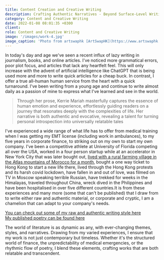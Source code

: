 ```yaml
---
title: Content Creation and Creative Writing
description: Crafting Authentic Narratives - Beyond Surface-Level Writing
category: Content and Creative Writing
date: 2022-01-08 08:01:35 +0300
client:
role: Content and Creative Writing
image: '/images/work-4.jpg'
image_caption: 'Photo from artswaphk [ArtSwapHK](https://www.artswaphk.com/kerrie-x-katie)'
---
```


In today's day and age we've seen a recent influx of lazy writing in journalism, books, and online articles. I've noticed more grammatical errors, poor plot focus, and articles that lack any heartfelt feel. This will only increase with the advent of artificial intelligence like ChatGPT that is being used more and more to write quick articles for a cheap buck. In contrast, I offer a true all-human human service from the heart with a quick turnaround. I've been writing from a young age and continue to write almost daily as a passion of mine to express what I've learned and see in the world. 

> Through her prose, Kerrie Mariah masterfully captures the essence of human emotion and experience, effortlessly guiding readers on a journey that resonates deeply with the complexities of life. Her narrative is both authentic and evocative, revealing a talent for turning personal introspection into universally relatable tales

I've experienced a wide range of what life has to offer from medical training when I was getting my EMT license (including work in ambulances), to my five years in corporate finance, to striking out on my own to start my own company. I've been a competitive athlete at University of Florida competing all over the USA, worked in a four person startup while at an accelerator in New York City that was later bought out, <a href="https://www.seacrest.org/cf_news/view.cfm?newsid=12">lived with a rural farming village in the Atlas mountains of Morocco for a month</a>, bought a one way ticket to Hong Kong to start a new life there, lived through the Hong Kong protests and its harsh covid lockdown, have fallen in and out of love, was filmed on TV in Moscow speaking terrible Russian, have trekked for weeks in the Himalayas, traveled throughout China, wreck dived in the Philippines and have been hospitalised in over five different countries.It is from these experiences and many more (some that can't be published) that I draw from to write either raw and authentic material, or corporate and cryptic, I am a chamelion that can adapt to your company's needs. 

<div class="gallery-box">
<div class="gallery">
<a href="https://the-traveling-coder.com/"> You can check out some of my raw and authentic writing style here</a>
</div>
</div>

<div class="gallery-box">
<div class="gallery">
<a href="https://www.artswaphk.com/kerrie-x-katie"> My published poetry can be found here </a>
</div>
</div>



The world of literature is as dynamic as any, with ever-changing themes, styles, and narratives. Drawing from my varied experiences, I ensure that my work is not just contemporary but timeless. Whether it's the structured world of finance, the unpredictability of medical emergencies, or the rhythmic flow of poetry, I blend these elements, crafting works that are both relatable and transcendent.

